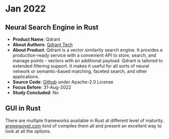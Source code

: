 # Jan 2022

## Neural Search Engine in Rust
* **Product Name**: Qdrant
* **About Authors**: [Qdrant Tech](https://qdrant.tech/) 
* **About Product**: Qdrant is a vector similarity search engine. It provides a production-ready service with a convenient API to store, search, and manage points - vectors with an additional payload. Qdrant is tailored to extended filtering support. It makes it useful for all sorts of neural network or semantic-based matching, faceted search, and other applications.
* **Source Code**: [Github](https://github.com/qdrant/qdrant) under Apache-2.0 License
* **Focus Before**: 31-Aug-2022
* **Study Concluded**: No

## GUI in Rust
There are multiple frameworks available in Rust at different level of maturity. [areweguiyet.com](areweguiyet.com) kind of compiles them all and present an excellent way to look at all the options.
